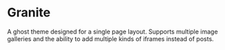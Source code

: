 # Granite
A ghost theme designed for a single page layout.
Supports multiple image galleries and the ability to add multiple kinds of iframes instead of posts.
